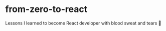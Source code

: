 # from-zero-to-react
Lessons I learned to become React developer with blood sweat and tears :ghost:
